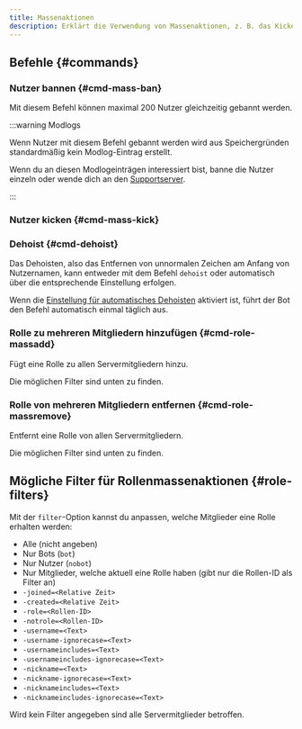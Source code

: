 ```yaml
---
title: Massenaktionen
description: Erklärt die Verwendung von Massenaktionen, z. B. das Kicken oder Bannen von mehreren Nutzern oder Hinzufügen/Entfernen von Rollen dieser.
---
```


## Befehle {#commands}

### Nutzer bannen {#cmd-mass-ban}

<Command name="mass ban" slash="reason:Grund users:Liste von Nutzern, getrennt mit &quot; &quot;, &quot;,&quot; oder &quot;;&quot;" message="<Grund> <Liste von Nutzern, getrennt mit &quot; &quot;, &quot;,&quot; oder &quot;;&quot;>"></Command>

Mit diesem Befehl können maximal 200 Nutzer gleichzeitig gebannt werden.

:::warning Modlogs

Wenn Nutzer mit diesem Befehl gebannt werden wird aus Speichergründen standardmäßig kein Modlog-Eintrag erstellt.

Wenn du an diesen Modlogeinträgen interessiert bist, banne die Nutzer einzeln oder wende dich an den [Supportserver](https://tomatenkuchen.com/discord).

:::

### Nutzer kicken {#cmd-mass-kick}

<Command name="mass kick" slash="reason:Grund users:Liste von Nutzern, getrennt mit &quot; &quot;, &quot;,&quot; oder &quot;;&quot;" message="<Grund> <Liste von Nutzern, getrennt mit &quot; &quot;, &quot;,&quot; oder &quot;;&quot;>"></Command>

### Dehoist {#cmd-dehoist}

Das Dehoisten, also das Entfernen von unnormalen Zeichen am Anfang von Nutzernamen, kann entweder mit dem Befehl `dehoist` oder automatisch über die entsprechende Einstellung erfolgen.

Wenn die [Einstellung für automatisches Dehoisten](./settings#auto-dehoist) aktiviert ist, führt der Bot den Befehl automatisch einmal täglich aus.

### Rolle zu mehreren Mitgliedern hinzufügen {#cmd-role-massadd}

<Command name="role massadd" slash="role:Rolle [filter:Filter]" message="<Rolle> [<Filter>]"></Command>

Fügt eine Rolle zu allen Servermitgliedern hinzu.

Die möglichen Filter sind unten zu finden.

### Rolle von mehreren Mitgliedern entfernen {#cmd-role-massremove}

<Command name="role massremove" slash="role:Rolle [filter:Filter]" message="<Rolle> [<Filter>]"></Command>

Entfernt eine Rolle von allen Servermitgliedern.

Die möglichen Filter sind unten zu finden.

## Mögliche Filter für Rollenmassenaktionen {#role-filters}

Mit der `filter`-Option kannst du anpassen, welche Mitglieder eine Rolle erhalten werden:
- Alle (nicht angeben)
- Nur Bots (`bot`)
- Nur Nutzer (`nobot`)
- Nur Mitglieder, welche aktuell eine Rolle haben (gibt nur die Rollen-ID als Filter an)
- `-joined=<Relative Zeit>`
- `-created=<Relative Zeit>`
- `-role=<Rollen-ID>`
- `-notrole=<Rollen-ID>`
- `-username=<Text>`
- `-username-ignorecase=<Text>`
- `-usernameincludes=<Text>`
- `-usernameincludes-ignorecase=<Text>`
- `-nickname=<Text>`
- `-nickname-ignorecase=<Text>`
- `-nicknameincludes=<Text>`
- `-nicknameincludes-ignorecase=<Text>`

Wird kein Filter angegeben sind alle Servermitglieder betroffen.
